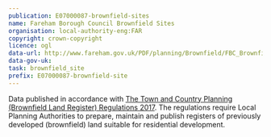 ```yaml
---
publication: E07000087-brownfield-sites
name: Fareham Borough Council Brownfield Sites
organisation: local-authority-eng:FAR
copyright: crown-copyright
licence: ogl
data-url: http://www.fareham.gov.uk/PDF/planning/Brownfield/FBC_Brownfield_Land_Register_Part1.csv
data-gov-uk: 
task: brownfield_site
prefix: E07000087-brownfield-site
---
```


Data published in accordance with [The Town and Country Planning (Brownfield Land Register) Regulations 2017](http://www.legislation.gov.uk/uksi/2017/403/contents/made).
The regulations require Local Planning Authorities to prepare, maintain and publish registers of previously developed (brownfield) land suitable for residential development.

